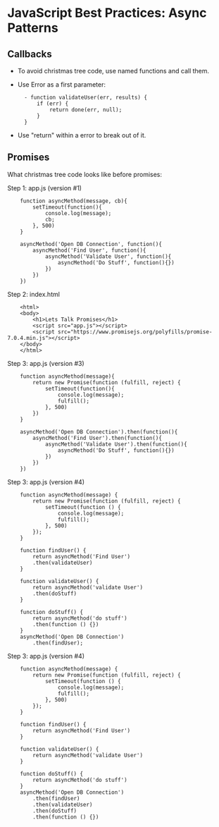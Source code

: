 # **JavaScript Best Practices: Async Patterns**

## **Callbacks**

- To avoid christmas tree code, use named functions and call them.

- Use Error as a first parameter:

        - function validateUser(err, results) {
            if (err) {
                return done(err, null);
            }
        }

- Use "return" within a error to break out of it.

## **Promises**

What christmas tree code looks like before promises:

Step 1: app.js (version #1)

        function asyncMethod(message, cb){
            setTimeout(function(){
                console.log(message);
                cb;
            }, 500)
        }

        asyncMethod('Open DB Connection', function(){
            asyncMethod('Find User', function(){
                asyncMethod('Validate User', function(){
                    asyncMethod('Do Stuff', function(){})
                })
            })
        })

Step 2: index.html

        <html>
        <body>
            <h1>Lets Talk Promises</h1>
            <script src="app.js"></script>
            <script src="https://www.promisejs.org/polyfills/promise-7.0.4.min.js"></script>
        </body>
        </html>

Step 3: app.js (version #3)

        function asyncMethod(message){
            return new Promise(function (fulfill, reject) {
                setTimeout(function(){
                    console.log(message);
                    fulfill();
                }, 500)
            })
        }

        asyncMethod('Open DB Connection').then(function(){
            asyncMethod('Find User').then(function(){
                asyncMethod('Validate User').then(function(){
                    asyncMethod('Do Stuff', function(){})
                })
            })
        })


Step 3: app.js (version #4)

        function asyncMethod(message) {
            return new Promise(function (fulfill, reject) {
                setTimeout(function () {
                    console.log(message);
                    fulfill();
                }, 500)
            });
        }

        function findUser() {
            return asyncMethod('Find User')
            .then(validateUser)
        }

        function validateUser() {
            return asyncMethod('validate User')
            .then(doStuff)
        }

        function doStuff() {
            return asyncMethod('do stuff')
            .then(function () {})
        }
        asyncMethod('Open DB Connection')
            .then(findUser);

Step 3: app.js (version #4)

        function asyncMethod(message) {
            return new Promise(function (fulfill, reject) {
                setTimeout(function () {
                    console.log(message);
                    fulfill();
                }, 500)
            });
        }

        function findUser() {
            return asyncMethod('Find User')
        }

        function validateUser() {
            return asyncMethod('validate User')
        }

        function doStuff() {
            return asyncMethod('do stuff')
        }
        asyncMethod('Open DB Connection')
            .then(findUser)
            .then(validateUser)
            .then(doStuff)
            .then(function () {})